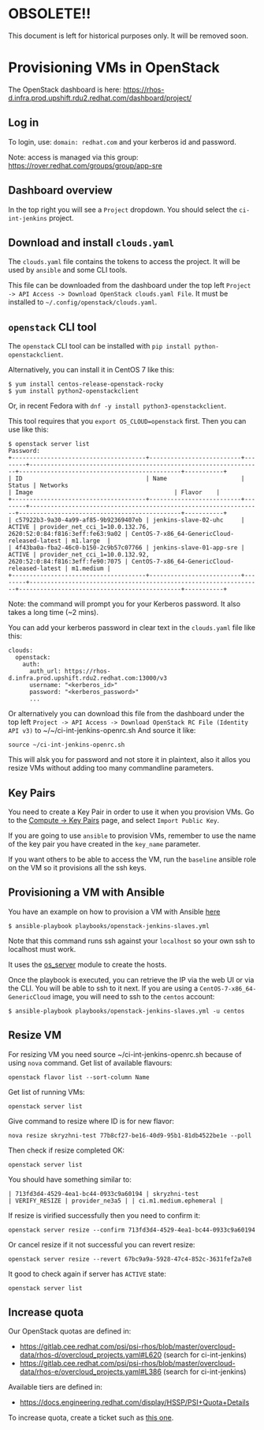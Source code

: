 # OBSOLETE!!

This document is left for historical purposes only. It will be removed
soon.

# Provisioning VMs in OpenStack

The OpenStack dashboard is here:
https://rhos-d.infra.prod.upshift.rdu2.redhat.com/dashboard/project/

## Log in

To login, use: `domain: redhat.com` and your kerberos id and password.

Note: access is managed via this group:
https://rover.redhat.com/groups/group/app-sre

## Dashboard overview

In the top right you will see a `Project` dropdown. You should select the `ci-int-jenkins` project.

## Download and install `clouds.yaml`

The `clouds.yaml` file contains the tokens to access the project. It will be used by `ansible` and some CLI tools.

This file can be downloaded from the dashboard under the top left `Project -> API Access -> Download OpenStack clouds.yaml File`. It must be installed to `~/.config/openstack/clouds.yaml`.

## `openstack` CLI tool

The `openstack` CLI tool can be installed with `pip install python-openstackclient`.

Alternatively, you can install it in CentOS 7 like this:

```shell
$ yum install centos-release-openstack-rocky
$ yum install python2-openstackclient
```

Or, in recent Fedora with `dnf -y install python3-openstackclient`.

This tool requires that you `export OS_CLOUD=openstack` first. Then you can use like this:

```shell
$ openstack server list
Password:
+--------------------------------------+--------------------------+--------+------------------------------------------------------------------+----------------------------------------------+-----------+
| ID                                   | Name                     | Status | Networks                                                         | Image                                        | Flavor    |
+--------------------------------------+--------------------------+--------+------------------------------------------------------------------+----------------------------------------------+-----------+
| c57922b3-9a30-4a99-af85-9b92369407eb | jenkins-slave-02-uhc     | ACTIVE | provider_net_cci_1=10.0.132.76, 2620:52:0:84:f816:3eff:fe63:9a02 | CentOS-7-x86_64-GenericCloud-released-latest | m1.large  |
| 4f43ba0a-fba2-46c0-b150-2c9b57c07766 | jenkins-slave-01-app-sre | ACTIVE | provider_net_cci_1=10.0.132.92, 2620:52:0:84:f816:3eff:fe90:7075 | CentOS-7-x86_64-GenericCloud-released-latest | m1.medium |
+--------------------------------------+--------------------------+--------+------------------------------------------------------------------+----------------------------------------------+-----------+
```

Note: the command will prompt you for your Kerberos password. It also takes a long time (~2 mins).

You can add your kerberos password in clear text in the `clouds.yaml` file like this:

```
clouds:
  openstack:
    auth:
      auth_url: https://rhos-d.infra.prod.upshift.rdu2.redhat.com:13000/v3
      username: "<kerberos_id>"
      password: "<kerberos_password>"
      ...
```
Or alternatively you can download this file from the dashboard under the top left `Project -> API Access -> Download OpenStack RC File (Identity API v3)` to ~/~/ci-int-jenkins-openrc.sh
And source it like:

```shell
source ~/ci-int-jenkins-openrc.sh
```
This will alsk you for password and not store it in plaintext, also it allos you resize VMs without adding too many commandline parameters.

## Key Pairs

You need to create a Key Pair in order to use it when you provision VMs. Go to the [Compute -> Key Pairs](https://rhos-d.infra.prod.upshift.rdu2.redhat.com/dashboard/project/key_pairs) page, and select `Import Public Key`.

If you are going to use `ansible` to provision VMs, remember to use the name of the key pair you have created in the `key_name` parameter.

If you want others to be able to access the VM, run the `baseline` ansible role on the VM so it provisions all the ssh keys.

## Provisioning a VM with Ansible

You have an example on how to provision a VM with Ansible [here](https://gitlab.cee.redhat.com/app-sre/infra/blob/master/ansible/playbooks/openstack-jenkins-slaves.yml)

```shell
$ ansible-playbook playbooks/openstack-jenkins-slaves.yml
```

Note that this command runs ssh against your `localhost` so your own ssh to localhost must work.

It uses the [os_server](https://docs.ansible.com/ansible/latest/modules/os_server_module.html) module to create the hosts.

Once the playbook is executed, you can retrieve the IP via the web UI or via the CLI. You will be able to ssh to it next. If you are using a `CentOS-7-x86_64-GenericCloud` image, you will need to ssh to the `centos` account:

```shell
$ ansible-playbook playbooks/openstack-jenkins-slaves.yml -u centos
```

## Resize VM

For resizing VM you need source ~/ci-int-jenkins-openrc.sh because of using `nova` command.
Get list of available flavours:
```shell
openstack flavor list --sort-column Name
```
Get list of running VMs:
```shell
openstack server list
```
Give command to resize where ID is for new flavor:
```shell
nova resize skryzhni-test 77b8cf27-be16-40d9-95b1-81db4522be1e --poll
```
Then check if resize completed OK:
```shell
openstack server list
```
You should have something similar to:
```
| 713fd3d4-4529-4ea1-bc44-0933c9a60194 | skryzhni-test                      | VERIFY_RESIZE | provider_ne3a5 | | ci.m1.medium.ephemeral |
```
If resize is virified successfully then you need to confirm it:
```shell
openstack server resize --confirm 713fd3d4-4529-4ea1-bc44-0933c9a60194
```
Or cancel resize if it not successful you can revert resize:
```shell
openstack server resize --revert 67bc9a9a-5928-47c4-852c-3631fef2a7e8
```

It good to check again if server has `ACTIVE` state:
```shell
openstack server list
```

## Increase quota

Our OpenStack quotas are defined in:
* https://gitlab.cee.redhat.com/psi/psi-rhos/blob/master/overcloud-data/rhos-d/overcloud_projects.yaml#L620 (search for ci-int-jenkins)
* https://gitlab.cee.redhat.com/psi/psi-rhos/blob/master/overcloud-data/rhos-e/overcloud_projects.yaml#L386 (search for ci-int-jenkins)

Available tiers are defined in:
* https://docs.engineering.redhat.com/display/HSSP/PSI+Quota+Details

To increase quota, create a ticket such as [this one](https://redhat.service-now.com/surl.do?n=PNT0812455).
